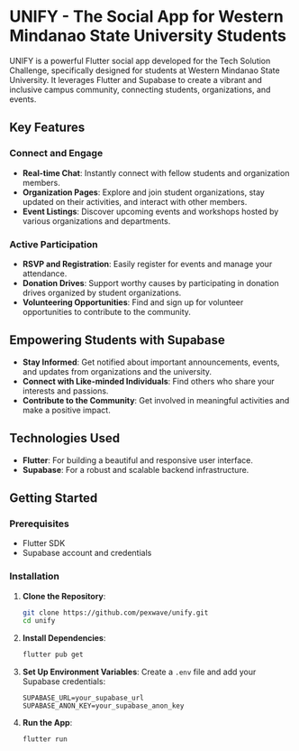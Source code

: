 

# UNIFY - The Social App for Western Mindanao State University Students

UNIFY is a powerful Flutter social app developed for the Tech Solution Challenge, specifically designed for students at Western Mindanao State University. It leverages Flutter and Supabase to create a vibrant and inclusive campus community, connecting students, organizations, and events.

## Key Features

### Connect and Engage

- **Real-time Chat**: Instantly connect with fellow students and organization members.
- **Organization Pages**: Explore and join student organizations, stay updated on their activities, and interact with other members.
- **Event Listings**: Discover upcoming events and workshops hosted by various organizations and departments.

### Active Participation

- **RSVP and Registration**: Easily register for events and manage your attendance.
- **Donation Drives**: Support worthy causes by participating in donation drives organized by student organizations.
- **Volunteering Opportunities**: Find and sign up for volunteer opportunities to contribute to the community.

## Empowering Students with Supabase

- **Stay Informed**: Get notified about important announcements, events, and updates from organizations and the university.
- **Connect with Like-minded Individuals**: Find others who share your interests and passions.
- **Contribute to the Community**: Get involved in meaningful activities and make a positive impact.

## Technologies Used

- **Flutter**: For building a beautiful and responsive user interface.
- **Supabase**: For a robust and scalable backend infrastructure.

## Getting Started

### Prerequisites

- Flutter SDK
- Supabase account and credentials

### Installation

1. **Clone the Repository**:
    ```bash
    git clone https://github.com/pexwave/unify.git
    cd unify
    ```

2. **Install Dependencies**:
    ```bash
    flutter pub get
    ```

3. **Set Up Environment Variables**:
    Create a `.env` file and add your Supabase credentials:
    ```env
    SUPABASE_URL=your_supabase_url
    SUPABASE_ANON_KEY=your_supabase_anon_key
    ```

4. **Run the App**:
    ```bash
    flutter run
    ```

